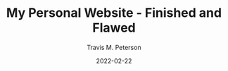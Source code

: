 ---
title: My Personal Website - Finished and Flawed
author: Travis M. Peterson
date: 2022-02-22
image: /images/project_banner_website.png
imageAlt: Simplistic Representation of my Website
tags: ["post", "featured"]
description: Lorem Ipsum is simply dummy text of the printing and typesetting industry. Lorem Ipsum has been the industry's standard dummy text ever since the 1500s, when an unknown printer took a galley of type and scrambled it to make a type specimen book. It has survived not only five centuries, but also the leap into electronic typesetting, remaining essentially unchanged. It was popularised in the 1960s with the release of Letraset sheets containing...
---